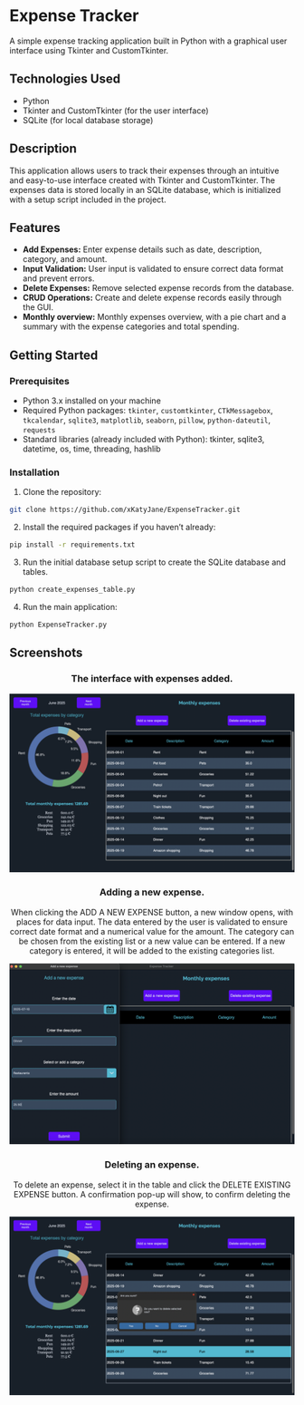 # Expense Tracker

A simple expense tracking application built in Python with a graphical user interface using Tkinter and CustomTkinter.

## Technologies Used
- Python
- Tkinter and CustomTkinter (for the user interface)
- SQLite (for local database storage)

## Description
This application allows users to track their expenses through an intuitive and easy-to-use interface created with Tkinter and CustomTkinter. The expenses data is stored locally in an SQLite database, which is initialized with a setup script included in the project.

## Features
- **Add Expenses:** Enter expense details such as date, description, category, and amount.
- **Input Validation:** User input is validated to ensure correct data format and prevent errors.
- **Delete Expenses:** Remove selected expense records from the database.
- **CRUD Operations:** Create and delete expense records easily through the GUI.
- **Monthly overview:** Monthly expenses overview, with a pie chart and a summary with the expense categories and total spending.

## Getting Started

### Prerequisites
- Python 3.x installed on your machine
- Required Python packages: `tkinter`, `customtkinter`, `CTkMessagebox`, `tkcalendar`, `sqlite3`, `matplotlib`, `seaborn`, `pillow`, `python-dateutil`, `requests`
- Standard libraries (already included with Python): tkinter, sqlite3, datetime, os, time, threading, hashlib

### Installation
1. Clone the repository:

```bash
git clone https://github.com/xKatyJane/ExpenseTracker.git
```

2. Install the required packages if you haven’t already:
```bash
pip install -r requirements.txt
```

3. Run the initial database setup script to create the SQLite database and tables.
```bash
python create_expenses_table.py
```

4. Run the main application:
```bash
python ExpenseTracker.py
```

## Screenshots

<h3 align="center">The interface with expenses added.</h3>
<p align="center">
  <img src="https://raw.githubusercontent.com/xKatyJane/ExpenseTracker/master/Assets/Screenshots/Interface_expenses.png">
</p>

<h3 align="center">Adding a new expense.</h3>
<p align="center">When clicking the ADD A NEW EXPENSE button, a new window opens, with places for data input. The data entered by the user is validated to ensure correct date format and a numerical value for the amount. The category can be chosen from the existing list or a new value can be entered. If a new category is entered, it will be added to the existing categories list.</p>
<p align="center">
  <img src="https://raw.githubusercontent.com/xKatyJane/ExpenseTracker/master/Assets/Screenshots/Adding_new_expense_2.png">
</p>

<h3 align="center">Deleting an expense.</h3>
<p align="center">To delete an expense, select it in the table and click the DELETE EXISTING EXPENSE button. A confirmation pop-up will show, to confirm deleting the expense.</p>
<p align="center">
  <img src="https://raw.githubusercontent.com/xKatyJane/ExpenseTracker/master/Assets/Screenshots/Deleting_an_expense.png">
</p>
